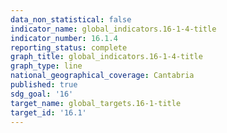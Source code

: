 ```yaml
---
data_non_statistical: false
indicator_name: global_indicators.16-1-4-title
indicator_number: 16.1.4
reporting_status: complete
graph_title: global_indicators.16-1-4-title
graph_type: line
national_geographical_coverage: Cantabria
published: true
sdg_goal: '16'
target_name: global_targets.16-1-title
target_id: '16.1'
---
```

